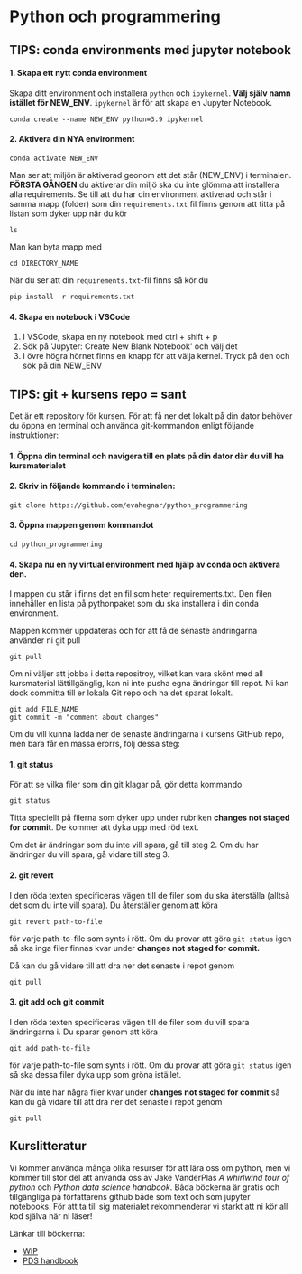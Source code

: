 # Python och programmering

## TIPS: conda environments med jupyter notebook

#### 1. Skapa ett nytt conda environment

Skapa ditt environment och installera `python` och `ipykernel`. __Välj själv namn istället för NEW_ENV__. `ipykernel` är för att skapa en Jupyter Notebook.

	conda create --name NEW_ENV python=3.9 ipykernel

#### 2. Aktivera din NYA environment

	conda activate NEW_ENV

Man ser att miljön är aktiverad geonom att det står (NEW_ENV) i terminalen. __FÖRSTA GÅNGEN__ du aktiverar din miljö ska du inte glömma att installera alla requirements. Se till att du har din environment aktiverad och står i samma mapp (folder) som din `requirements.txt` fil finns genom att titta på listan som dyker upp när du kör

	ls
Man kan byta mapp med 

	cd DIRECTORY_NAME

När du ser att din `requirements.txt`-fil finns så kör du

	pip install -r requirements.txt


#### 4. Skapa en notebook i VSCode

1. I VSCode, skapa en ny notebook med ctrl + shift + p
2. Sök på 'Jupyter: Create New Blank Notebook' och välj det
3. I övre högra hörnet finns en knapp för att välja kernel. Tryck på den och sök på din NEW_ENV

## TIPS: git + kursens repo = sant

Det är ett repository för kursen. För att få ner det lokalt på din dator behöver du öppna en terminal och använda git-kommandon enligt följande instruktioner:

#### 1. Öppna din terminal och navigera till en plats på din dator där du vill ha kursmaterialet

#### 2. Skriv in följande kommando i terminalen:
	
	git clone https://github.com/evahegnar/python_programmering

#### 3. Öppna mappen genom kommandot 
	
	cd python_programmering

#### 4. Skapa nu en ny virtual environment med hjälp av conda och aktivera den.

I mappen du står i finns det en fil som heter requirements.txt. Den filen innehåller en lista på pythonpaket som du ska installera i din conda environment. 

Mappen kommer uppdateras och för att få de senaste ändringarna använder ni git pull

	git pull

Om ni väljer att jobba i detta repositroy, vilket kan vara skönt med all kursmaterial lättillgänglig, kan ni inte pusha egna ändringar till repot. Ni kan dock committa till er lokala Git repo och ha det sparat lokalt. 

	git add FILE_NAME
	git commit -m "comment about changes"

Om du vill kunna ladda ner de senaste ändringarna i kursens GitHub repo, men bara får en massa erorrs, följ dessa steg:

#### 1. git status
För att se vilka filer som din git klagar på, gör detta kommando
	
	git status

Titta speciellt på filerna som dyker upp under rubriken __changes not staged for commit__. De kommer att dyka upp med röd text.

Om det är ändringar som du inte vill spara, gå till steg 2. Om du har ändringar du vill spara, gå vidare till steg 3.

#### 2. git revert

I den röda texten specificeras vägen till de filer som du ska återställa (alltså det som du inte vill spara). Du återställer genom att köra

	git revert path-to-file

för varje path-to-file som synts i rött. Om du provar att göra `git status` igen så ska inga filer finnas kvar under __changes not staged for commit.__

Då kan du gå vidare till att dra ner det senaste i repot genom

	git pull

#### 3. git add och git commit

I den röda texten specificeras vägen till de filer som du vill spara ändringarna i. Du sparar genom att köra
	
	git add path-to-file

för varje path-to-file som synts i rött. Om du provar att göra `git status` igen så ska dessa filer dyka upp som gröna istället.

När du inte har några filer kvar under __changes not staged for commit__ så kan du gå vidare till att dra ner det senaste i repot genom

	git pull


## Kurslitteratur

Vi kommer använda många olika resurser för att lära oss om python, men vi kommer till stor del att använda oss av Jake VanderPlas *A whirlwind tour of python* och *Python data science handbook*. 
Båda böckerna är gratis och tillgängliga på författarens github både som text och som jupyter notebooks. För att ta till sig materialet rekommenderar vi starkt att ni kör all kod själva när ni läser!

Länkar till böckerna:
- [WIP](https://jakevdp.github.io/WhirlwindTourOfPython/) 
- [PDS handbook](https://jakevdp.github.io/PythonDataScienceHandbook/)




